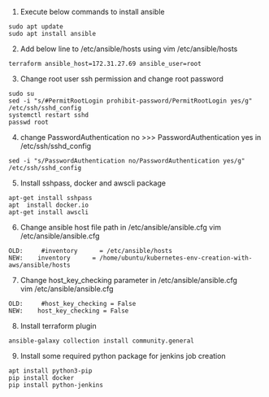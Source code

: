1.	Execute below commands to install ansible
```
sudo apt update
sudo apt install ansible
```

2.	Add below line to /etc/ansible/hosts using vim /etc/ansible/hosts
```
terraform ansible_host=172.31.27.69 ansible_user=root
```

3.	Change root user ssh permission and change root password
```
sudo su
sed -i "s/#PermitRootLogin prohibit-password/PermitRootLogin yes/g" /etc/ssh/sshd_config
systemctl restart sshd
passwd root
```

4.	change PasswordAuthentication no >>> PasswordAuthentication yes in /etc/ssh/sshd_config
```
sed -i "s/PasswordAuthentication no/PasswordAuthentication yes/g" /etc/ssh/sshd_config
```

5.	Install sshpass, docker and awscli package
```
apt-get install sshpass
apt  install docker.io
apt-get install awscli
```

6.	Change ansible host file path in /etc/ansible/ansible.cfg
vim /etc/ansible/ansible.cfg
```
OLD:     #inventory      = /etc/ansible/hosts  
NEW:    inventory      = /home/ubuntu/kubernetes-env-creation-with-aws/ansible/hosts
```

7.	Change host_key_checking  parameter in /etc/ansible/ansible.cfg  
vim /etc/ansible/ansible.cfg
```
OLD:     #host_key_checking = False
NEW:    host_key_checking = False
```

8.	Install terraform plugin
```
ansible-galaxy collection install community.general
```

9.	Install some required python package for jenkins job creation
```
apt install python3-pip
pip install docker
pip install python-jenkins
```
